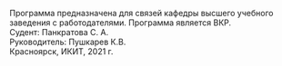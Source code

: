 Программа предназначена для связей кафедры высшего учебного заведения с работодателями. Программа является ВКР.  
Судент: Панкратова C. А.  
Руководитель: Пушкарев К.В.   
Красноярск, ИКИТ, 2021 г.
